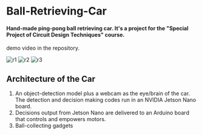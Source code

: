 # Ball-Retrieving-Car
#### Hand-made ping-pong ball retrieving car. It's a project for the "Special Project of Circuit Design Techniques" course.
demo video in the repository.


![r1](https://user-images.githubusercontent.com/56227873/111905911-0c830d80-8a89-11eb-93b7-548f4b3b8af0.gif)
![r2](https://user-images.githubusercontent.com/56227873/111905882-e9585e00-8a88-11eb-84b3-2b078eea73dd.gif)
![r3](https://user-images.githubusercontent.com/56227873/111905835-a26a6880-8a88-11eb-996e-4769a298c788.gif)


## Architecture of the Car
1. An object-detection model plus a webcam as the eye/brain of the car. The detection and decision making codes run in an NVIDIA Jetson Nano board.
2. Decisions output from Jetson Nano are delivered to an Arduino board that controls and empowers motors.
3. Ball-collecting gadgets
